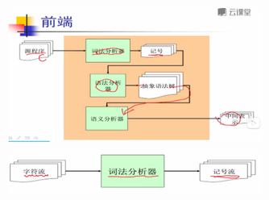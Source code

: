 ![image-20210311144551296](%E7%BD%91%E8%AF%BE%E7%AC%94%E8%AE%B0.assets/image-20210311144551296.png)

![image-20210311144629676](%E7%BD%91%E8%AF%BE%E7%AC%94%E8%AE%B0.assets/image-20210311144629676.png)